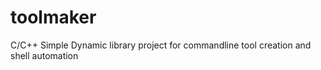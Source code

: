 # toolmaker
C/C++ Simple Dynamic  library project  for commandline tool creation and shell automation 
